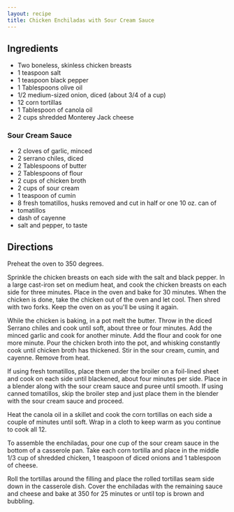 ```yaml
---
layout: recipe
title: Chicken Enchiladas with Sour Cream Sauce
---
```


## Ingredients

* Two boneless, skinless chicken breasts
* 1 teaspoon salt
* 1 teaspoon black pepper
* 1 Tablespoons olive oil
* 1/2 medium-sized onion, diced (about 3/4 of a cup)
* 12 corn tortillas
* 1 Tablespoon of canola oil
* 2 cups shredded Monterey Jack cheese

### Sour Cream Sauce

* 2 cloves of garlic, minced
* 2 serrano chiles, diced
* 2 Tablespoons of butter
* 2 Tablespoons of flour
* 2 cups of chicken broth
* 2 cups of sour cream
* 1 teaspoon of cumin
* 8 fresh tomatillos, husks removed and cut in half or one 10 oz. can of
* tomatillos
* dash of cayenne
* salt and pepper, to taste

## Directions

Preheat the oven to 350 degrees.

Sprinkle the chicken breasts on each side with the salt and black
pepper. In a large cast-iron set on medium heat, and cook the chicken
breasts on each side for three minutes. Place in the oven and bake for
30 minutes. When the chicken is done, take the chicken out of the oven
and let cool. Then shred with two forks. Keep the oven on as you'll be
using it again.

While the chicken is baking, in a pot melt the butter. Throw in the
diced Serrano chiles and cook until soft, about three or four minutes.
Add the minced garlic and cook for another minute. Add the flour and
cook for one more minute. Pour the chicken broth into the pot, and
whisking constantly cook until chicken broth has thickened. Stir in the
sour cream, cumin, and cayenne. Remove from heat.

If using fresh tomatillos, place them under the broiler on a foil-lined
sheet and cook on each side until blackened, about four minutes per
side. Place in a blender along with the sour cream sauce and puree until
smooth. If using canned tomatillos, skip the broiler step and just place
them in the blender with the sour cream sauce and proceed.

Heat the canola oil in a skillet and cook the corn tortillas on each
side a couple of minutes until soft. Wrap in a cloth to keep warm as you
continue to cook all 12.

To assemble the enchiladas, pour one cup of the sour cream sauce in the
bottom of a casserole pan. Take each corn tortilla and place in the
middle 1/3 cup of shredded chicken, 1 teaspoon of diced onions and 1
tablespoon of cheese.

Roll the tortillas around the filling and place the rolled tortillas
seam side down in the casserole dish. Cover the enchiladas with the
remaining sauce and cheese and bake at 350 for 25 minutes or until top
is brown and bubbling.
